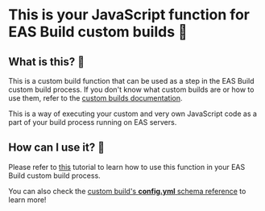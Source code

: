 # This is your JavaScript function for EAS Build custom builds 🎉

## What is this? 👀

This is a custom build function that can be used as a step in the EAS Build custom build process. If you don't know what custom builds are or how to use them, refer to the [custom builds documentation](https://docs.expo.dev/custom-builds/get-started/).

This is a way of executing your custom and very own JavaScript code as a part of your build process running on EAS servers.

## How can I use it? 🚀

Please refer to [this](https://docs.expo.dev/custom-builds/functions/) tutorial to learn how to use this function in your EAS Build custom build process.

You can also check the [custom build's **config.yml** schema reference](https://docs.expo.dev/custom-builds/schema/) to learn more!
